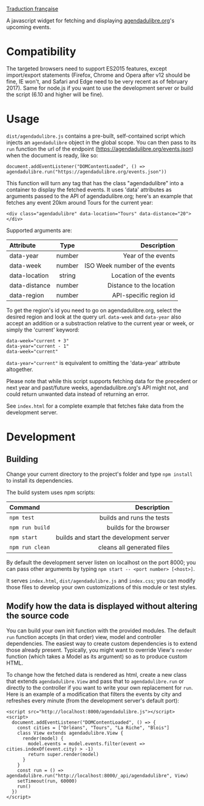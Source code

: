 [Traduction française](README.fr.md)

A javascript widget for fetching and displaying [agendadulibre.org](https://agendadulibre.org)'s upcoming events.

# Compatibility

The targeted browsers need to support ES2015 features, except import/export statements (Firefox, Chrome and Opera after v12 should be fine, IE won't, and Safari and Edge need to be very recent as of february 2017). Same for node.js if you want to use the development server or build the script (6.10 and higher will be fine).

# Usage

`dist/agendadulibre.js` contains a pre-built, self-contained script which injects an `agendadulibre` object in the global scope. You can then pass to its `run` function the url of the endpoint (https://agendadulibre.org/events.json) when the document is ready, like so:

    document.addEventListener("DOMContentLoaded", () => agendadulibre.run("https://agendadulibre.org/events.json"))

This function will turn any tag that has the class "agendadulibre" into a container to display the fetched events. It uses 'data' attributes as arguments passed to the API of agendadulibre.org; here's an example that fetches any event 20km around Tours for the current year:

    <div class="agendadulibre" data-location="Tours" data-distance="20"></div>

Supported arguments are:

| Attribute     | Type   | Description                   |
|:------------- |:------:| -----------------------------:|
| data-year     | number | Year of the events            |
| data-week     | number | ISO Week number of the events |
| data-location | string | Location of the events        |
| data-distance | number | Distance to the location      |
| data-region   | number | API-specific region id        |

To get the region's id you need to go on agendadulibre.org, select the desired region and look at the query url. `data-week` and `data-year` also accept an addition or a substraction relative to the current year or week, or simply the 'current' keyword:

    data-week="current + 3"
    data-year="current - 1"
    data-week="current"

`data-year="current"` is equivalent to omitting the 'data-year' attribute altogether.

Please note that while this script supports fetching data for the precedent or next year and past/future weeks, agendadulibre.org's API might not, and could return unwanted data instead of returning an error.

See `index.html` for a complete example that fetches fake data from the development server.

# Development

## Building

Change your current directory to the project's folder and type `npm install` to install its dependencies.

The build system uses npm scripts:

| Command         | Description                             |
|:--------------- | ---------------------------------------:|
| `npm test`      | builds and runs the tests               |
| `npm run build` | builds for the browser                  |
| `npm start`     | builds and start the development server |
| `npm run clean` | cleans all generated files              |

By default the development server listen on localhost on the port 8000; you can pass other arguments by typing `npm start -- <port number> [<host>]`.

It serves `index.html`, `dist/agendadulibre.js` and `index.css`; you can modify those files to develop your own customizations of this module or test styles.

## Modify how the data is displayed without altering the source code

You can build your own init function with the provided modules. The default `run` function accepts (in that order) view, model and controller dependencies. The easiest way to create custom dependencies is to extend those already present. Typically, you might want to override View's `render` function (which takes a Model as its argument) so as to produce custom HTML.

To change how the fetched data is rendered as html, create a new class that extends `agendadulibre.View` and pass that to `agendadulibre.run` or directly to the controller if you want to write your own replacement for `run`. Here is an example of a modification that filters the events by city and refreshes every minute (from the development server's default port):
 
    <script src="http://localhost:8000/agendadulibre.js"></script>
    <script>
      document.addEventListener("DOMContentLoaded", () => {
        const cities = ["Orléans", "Tours", "La Riche", "Blois"]
        class View extends agendadulibre.View {
          render(model) {
            model.events = model.events.filter(event => cities.indexOf(event.city) > -1)
            return super.render(model)
          }
        }
        const run = () => agendadulibre.run("http://localhost:8000/_api/agendadulibre", View)
        setTimeout(run, 60000)
        run()
      })
    </script>


